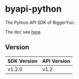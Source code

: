 # byapi-python

The Python API SDK of BiggerYun.

The doc see [here](http://help.biggeryun.com/).

## Version

SDK Version | API Version
------------|------------
v1.2.0      | v1.2
